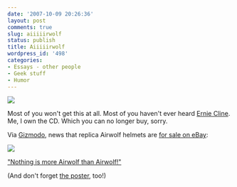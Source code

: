 ```yaml
---
date: '2007-10-09 20:26:36'
layout: post
comments: true
slug: aiiiiirwolf
status: publish
title: Aiiiiirwolf
wordpress_id: '498'
categories:
- Essays - other people
- Geek stuff
- Humor
---
```





[![](http://www.phfactor.net/wp-pics/diagram1-wp.jpg)](http://www.ernestcline.com/spokenword/)


Most of you won't get this at all. Most of you haven't ever heard [Ernie Cline](http://www.ernestcline.com/spokenword/). Me, I own the CD. Which you can no longer buy, sorry.

Via [Gizmodo](http://gizmodo.com/gadgets/ebay/working-airwolf-helmet-on-ebay-demand-is-through-the-roof-308942.php), news that replica Airwolf helmets are [for sale on eBay](http://cgi.ebay.com/Airwolf-pilot-helmet-fully-functional_W0QQitemZ250173633575QQihZ015QQcategoryZ60361QQssPageNameZWDVWQQrdZ1QQcmdZViewItem):


[![](http://www.phfactor.net/wp-pics/airwolf_helmet-wp.jpg)](http://gizmodo.com/gadgets/ebay/working-airwolf-helmet-on-ebay-demand-is-through-the-roof-308942.php)


["Nothing is more Airwolf than Airwolf!"](http://www.ernestcline.com/airwolf/)

(And don't forget [the poster](http://www.flickr.com/photo_zoom.gne?id=110089042&size=o), too!)
